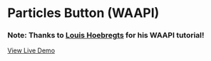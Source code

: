 # Particles Button (WAAPI)

### Note: Thanks to [Louis Hoebregts](https://css-tricks.com/playing-with-particles-using-the-web-animations-api/) for his WAAPI tutorial!

[View Live Demo](https://apcurran.github.io/particles-button-web-animations-api/)